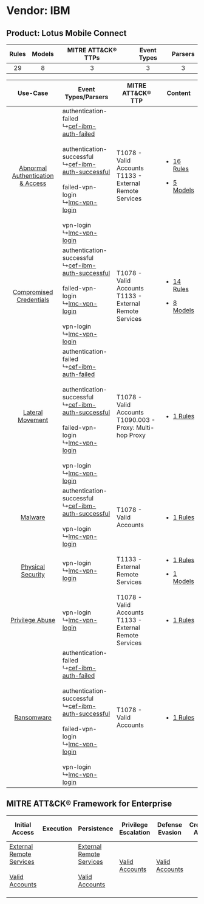 Vendor: IBM
===========
Product: Lotus Mobile Connect
-----------------------------
| Rules | Models | MITRE ATT&CK® TTPs | Event Types | Parsers |
|:-----:|:------:|:------------------:|:-----------:|:-------:|
|  29   |   8    |         3          |      3      |    3    |

|    Use-Case    | Event Types/Parsers    | MITRE ATT&CK® TTP    | Content    |
|:----:| ---- | ---- | ---- |
| [Abnormal Authentication & Access](../../../UseCases/uc_abnormal_authentication_&_access.md) |  authentication-failed<br> ↳[cef-ibm-auth-failed](Ps/pC_cefibmauthfailed.md)<br><br> authentication-successful<br> ↳[cef-ibm-auth-successful](Ps/pC_cefibmauthsuccessful.md)<br><br> failed-vpn-login<br> ↳[lmc-vpn-login](Ps/pC_lmcvpnlogin.md)<br><br> vpn-login<br> ↳[lmc-vpn-login](Ps/pC_lmcvpnlogin.md)<br> | T1078 - Valid Accounts<br>T1133 - External Remote Services<br>   | [<ul><li>16 Rules</li></ul><ul><li>5 Models</li></ul>](RM/r_m_ibm_lotus_mobile_connect_Abnormal_Authentication_&_Access.md) |
|          [Compromised Credentials](../../../UseCases/uc_compromised_credentials.md)          |  authentication-successful<br> ↳[cef-ibm-auth-successful](Ps/pC_cefibmauthsuccessful.md)<br><br> failed-vpn-login<br> ↳[lmc-vpn-login](Ps/pC_lmcvpnlogin.md)<br><br> vpn-login<br> ↳[lmc-vpn-login](Ps/pC_lmcvpnlogin.md)<br>    | T1078 - Valid Accounts<br>T1133 - External Remote Services<br>   | [<ul><li>14 Rules</li></ul><ul><li>8 Models</li></ul>](RM/r_m_ibm_lotus_mobile_connect_Compromised_Credentials.md)          |
|    [Lateral Movement](../../../UseCases/uc_lateral_movement.md)    |  authentication-failed<br> ↳[cef-ibm-auth-failed](Ps/pC_cefibmauthfailed.md)<br><br> authentication-successful<br> ↳[cef-ibm-auth-successful](Ps/pC_cefibmauthsuccessful.md)<br><br> failed-vpn-login<br> ↳[lmc-vpn-login](Ps/pC_lmcvpnlogin.md)<br><br> vpn-login<br> ↳[lmc-vpn-login](Ps/pC_lmcvpnlogin.md)<br> | T1078 - Valid Accounts<br>T1090.003 - Proxy: Multi-hop Proxy<br> | [<ul><li>1 Rules</li></ul>](RM/r_m_ibm_lotus_mobile_connect_Lateral_Movement.md)    |
|    [Malware](../../../UseCases/uc_malware.md)    |  authentication-successful<br> ↳[cef-ibm-auth-successful](Ps/pC_cefibmauthsuccessful.md)<br><br> vpn-login<br> ↳[lmc-vpn-login](Ps/pC_lmcvpnlogin.md)<br>    | T1078 - Valid Accounts<br>    | [<ul><li>1 Rules</li></ul>](RM/r_m_ibm_lotus_mobile_connect_Malware.md)    |
|    [Physical Security](../../../UseCases/uc_physical_security.md)    |  vpn-login<br> ↳[lmc-vpn-login](Ps/pC_lmcvpnlogin.md)<br>    | T1133 - External Remote Services<br>    | [<ul><li>1 Rules</li></ul><ul><li>1 Models</li></ul>](RM/r_m_ibm_lotus_mobile_connect_Physical_Security.md)    |
|    [Privilege Abuse](../../../UseCases/uc_privilege_abuse.md)    |  vpn-login<br> ↳[lmc-vpn-login](Ps/pC_lmcvpnlogin.md)<br>    | T1078 - Valid Accounts<br>T1133 - External Remote Services<br>   | [<ul><li>1 Rules</li></ul>](RM/r_m_ibm_lotus_mobile_connect_Privilege_Abuse.md)    |
|    [Ransomware](../../../UseCases/uc_ransomware.md)    |  authentication-failed<br> ↳[cef-ibm-auth-failed](Ps/pC_cefibmauthfailed.md)<br><br> authentication-successful<br> ↳[cef-ibm-auth-successful](Ps/pC_cefibmauthsuccessful.md)<br><br> failed-vpn-login<br> ↳[lmc-vpn-login](Ps/pC_lmcvpnlogin.md)<br><br> vpn-login<br> ↳[lmc-vpn-login](Ps/pC_lmcvpnlogin.md)<br> | T1078 - Valid Accounts<br>    | [<ul><li>1 Rules</li></ul>](RM/r_m_ibm_lotus_mobile_connect_Ransomware.md)    |

MITRE ATT&CK® Framework for Enterprise
--------------------------------------
| Initial Access                                                                                                                                   | Execution | Persistence                                                                                                                                      | Privilege Escalation                                                | Defense Evasion                                                     | Credential Access | Discovery | Lateral Movement | Collection | Command and Control                                                                                                                       | Exfiltration | Impact |
| ------------------------------------------------------------------------------------------------------------------------------------------------ | --------- | ------------------------------------------------------------------------------------------------------------------------------------------------ | ------------------------------------------------------------------- | ------------------------------------------------------------------- | ----------------- | --------- | ---------------- | ---------- | ----------------------------------------------------------------------------------------------------------------------------------------- | ------------ | ------ |
| [External Remote Services](https://attack.mitre.org/techniques/T1133)<br><br>[Valid Accounts](https://attack.mitre.org/techniques/T1078)<br><br> |           | [External Remote Services](https://attack.mitre.org/techniques/T1133)<br><br>[Valid Accounts](https://attack.mitre.org/techniques/T1078)<br><br> | [Valid Accounts](https://attack.mitre.org/techniques/T1078)<br><br> | [Valid Accounts](https://attack.mitre.org/techniques/T1078)<br><br> |                   |           |                  |            | [Proxy: Multi-hop Proxy](https://attack.mitre.org/techniques/T1090/003)<br><br>[Proxy](https://attack.mitre.org/techniques/T1090)<br><br> |              |        |